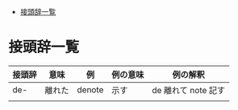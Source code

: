 - [接頭辞一覧](#接頭辞一覧)


# 接頭辞一覧

| 接頭辞 | 意味   | 例     | 例の意味 | 例の解釈            |
| ------ | ------ | ------ | -------- | ------------------- |
| de-    | 離れた | denote | 示す     | de 離れて note 記す |
|        |        |        |          |                     |


